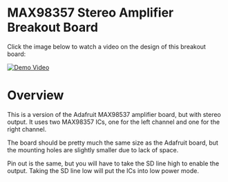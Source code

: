 # MAX98357 Stereo Amplifier Breakout Board

Click the image below to watch a video on the design of this breakout board:

[![Demo Video](https://img.youtube.com/vi/RMPezTH0cck/0.jpg)](https://www.youtube.com/watch?v=RMPezTH0cck)

# Overview

This is a version of the Adafruit MAX98537 amplifier board, but with stereo output. It uses two MAX98357 ICs, one for the left channel and one for the right channel.

The board should be pretty much the same size as the Adafruit board, but the mounting holes are slightly smaller due to lack of space.

Pin out is the same, but you will have to take the SD line high to enable the output. Taking the SD line low will put the ICs into low power mode.
